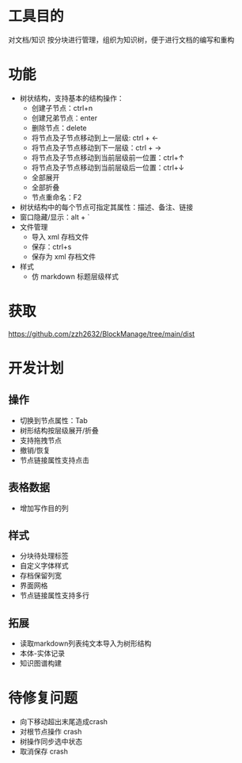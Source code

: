 # 工具目的
对文档/知识 按分块进行管理，组织为知识树，便于进行文档的编写和重构

# 功能
- 树状结构，支持基本的结构操作：
    - 创建子节点：ctrl+n
    - 创建兄弟节点：enter
    - 删除节点：delete
    - 将节点及子节点移动到上一层级: ctrl + ←
    - 将节点及子节点移动到下一层级：ctrl + →
    - 将节点及子节点移动到当前层级前一位置：ctrl+↑
    - 将节点及子节点移动到当前层级后一位置：ctrl+↓
    - 全部展开
    - 全部折叠
    - 节点重命名：F2
- 树状结构中的每个节点可指定其属性：描述、备注、链接
- 窗口隐藏/显示：alt + `
- 文件管理
    - 导入 xml 存档文件
    - 保存：ctrl+s
    - 保存为 xml 存档文件
- 样式
    - 仿 markdown 标题层级样式

# 获取
<https://github.com/zzh2632/BlockManage/tree/main/dist>

# 开发计划

## 操作
- 切换到节点属性：Tab
- 树形结构按层级展开/折叠
- 支持拖拽节点
- 撤销/恢复
- 节点链接属性支持点击

## 表格数据
- 增加写作目的列

## 样式
- 分块待处理标签
- 自定义字体样式
- 存档保留列宽
- 界面网格
- 节点链接属性支持多行

## 拓展
- 读取markdown列表纯文本导入为树形结构
- 本体-实体记录
- 知识图谱构建

# 待修复问题
- 向下移动超出末尾造成crash
- 对根节点操作 crash
- 树操作同步选中状态
- 取消保存 crash
